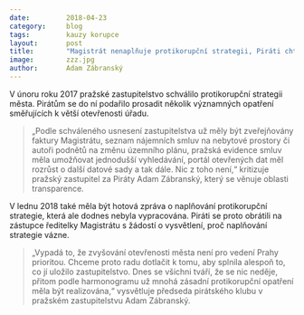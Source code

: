 ```yaml
---
date:         2018-04-23
category:     blog
tags:         kauzy korupce
layout:       post
title:        "Magistrát nenaplňuje protikorupční strategii, Piráti chtějí vysvětlení" 
image:        zzz.jpg
author:       Adam Zábranský
---
```


V únoru roku 2017 pražské zastupitelstvo schválilo protikorupční strategii města. Pirátům se do ní podařilo prosadit několik významných opatření směřujících k větší otevřenosti úřadu. 

> „Podle schváleného usnesení zastupitelstva už měly být zveřejňovány faktury Magistrátu, seznam nájemních smluv na nebytové prostory či autoři podnětů na změnu územního plánu, pražská evidence smluv měla umožňovat jednodušší vyhledávání, portál otevřených dat měl rozrůst o další datové sady a tak dále. Nic z toho není,“ kritizuje pražský zastupitel za Piráty Adam Zábranský, který se věnuje oblasti transparence.

V lednu 2018 také měla být hotová zpráva o naplňování protikorupční strategie, která ale dodnes nebyla vypracována. Piráti se proto obrátili na zástupce ředitelky Magistrátu s žádostí o vysvětlení, proč naplňování strategie vázne. 

> „Vypadá to, že zvyšování otevřenosti města není pro vedení Prahy prioritou. Chceme proto radu dotlačit k tomu, aby splnila alespoň to, co jí uložilo zastupitelstvo. Dnes se všichni tváří, že se nic neděje, přitom podle harmonogramu už mnohá zásadní protikorupční opatření měla být realizována,“ vysvětluje předseda pirátského klubu v pražském zastupitelstvu Adam Zábranský.
